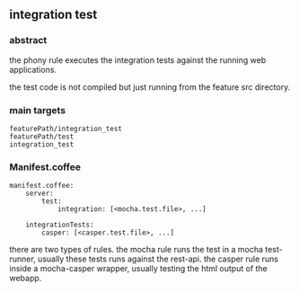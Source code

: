 ## integration test

### abstract

the phony rule executes the integration tests against the running web applications.

the test code is not compiled but just running from the feature src directory.

### main targets

    featurePath/integration_test
    featurePath/test
    integration_test

### Manifest.coffee

    manifest.coffee:
        server:
            test:
                integration: [<mocha.test.file>, ...]

        integrationTests:
            casper: [<casper.test.file>, ...]

there are two types of rules.
the mocha rule runs the test in a mocha test-runner, usually these tests runs against the rest-api.
the casper rule runs inside a mocha-casper wrapper, usually testing the html output of the webapp.


